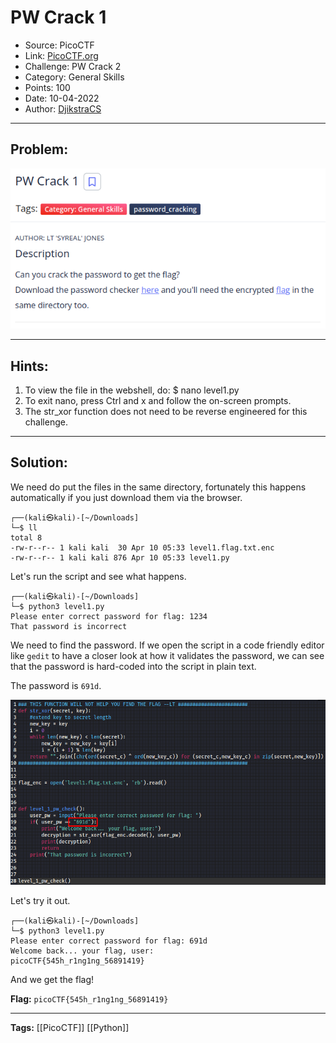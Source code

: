 # PW Crack 1
* Source: PicoCTF
* Link: [PicoCTF.org](https://picoctf.org/)
* Challenge: PW Crack 2
* Category: General Skills
* Points: 100
* Date: 10-04-2022
* Author: [DjikstraCS](https://github.com/DjikstraCS)

---
## Problem:
![](./attachments/Pasted%20image%2020220410113216.png)

---
## Hints:
1. To view the file in the webshell, do: $ nano level1.py
2. To exit nano, press Ctrl and x and follow the on-screen prompts.
3. The str_xor function does not need to be reverse engineered for this challenge.

---
## Solution:
We need do put the files in the same directory, fortunately this happens automatically if you just download them via the browser.

```console
┌──(kali㉿kali)-[~/Downloads]
└─$ ll
total 8
-rw-r--r-- 1 kali kali  30 Apr 10 05:33 level1.flag.txt.enc
-rw-r--r-- 1 kali kali 876 Apr 10 05:33 level1.py
```

Let's run the script and see what happens.

```console
┌──(kali㉿kali)-[~/Downloads]
└─$ python3 level1.py
Please enter correct password for flag: 1234
That password is incorrect
```

We need to find the password. If we open the script in a code friendly editor like `gedit` to have a closer look at how it validates the password, we can see that the password is hard-coded into the script in plain text. 

The password is `691d`.

![](./attachments/Pasted%20image%2020220410114001.png)

Let's try it out. 

```console
┌──(kali㉿kali)-[~/Downloads]
└─$ python3 level1.py
Please enter correct password for flag: 691d
Welcome back... your flag, user:
picoCTF{545h_r1ng1ng_56891419}
```

And we get the flag!


**Flag:** `picoCTF{545h_r1ng1ng_56891419}`

---
**Tags:** [[PicoCTF]] [[Python]]